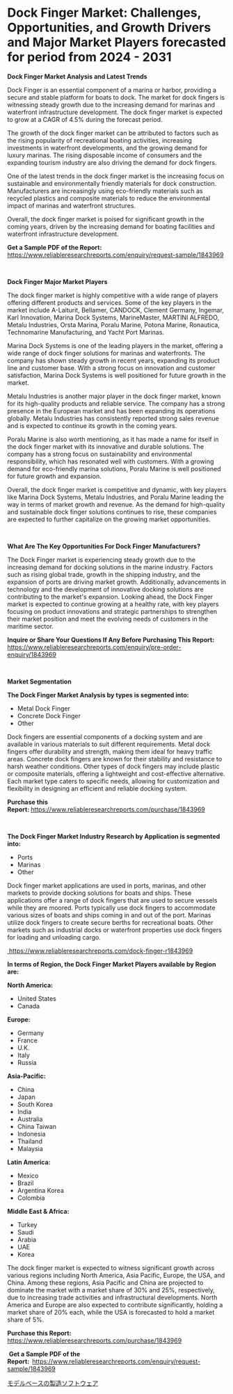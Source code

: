 <p><h1>Dock Finger Market: Challenges, Opportunities, and Growth Drivers and Major Market Players forecasted for period from 2024 - 2031</h1></p><p><strong>Dock Finger Market Analysis and Latest Trends</strong></p>
<p><p>Dock Finger is an essential component of a marina or harbor, providing a secure and stable platform for boats to dock. The market for dock fingers is witnessing steady growth due to the increasing demand for marinas and waterfront infrastructure development. The dock finger market is expected to grow at a CAGR of 4.5% during the forecast period.</p><p>The growth of the dock finger market can be attributed to factors such as the rising popularity of recreational boating activities, increasing investments in waterfront developments, and the growing demand for luxury marinas. The rising disposable income of consumers and the expanding tourism industry are also driving the demand for dock fingers.</p><p>One of the latest trends in the dock finger market is the increasing focus on sustainable and environmentally friendly materials for dock construction. Manufacturers are increasingly using eco-friendly materials such as recycled plastics and composite materials to reduce the environmental impact of marinas and waterfront structures.</p><p>Overall, the dock finger market is poised for significant growth in the coming years, driven by the increasing demand for boating facilities and waterfront infrastructure development.</p></p>
<p><strong>Get a Sample PDF of the Report:&nbsp;</strong> <a href="https://www.reliableresearchreports.com/enquiry/request-sample/1843969">https://www.reliableresearchreports.com/enquiry/request-sample/1843969</a></p>
<p>&nbsp;</p>
<p><strong>Dock Finger Major Market Players</strong></p>
<p><p>The dock finger market is highly competitive with a wide range of players offering different products and services. Some of the key players in the market include A-Laiturit, Bellamer, CANDOCK, Clement Germany, Ingemar, Karl Innovation, Marina Dock Systems, MarineMaster, MARTINI ALFREDO, Metalu Industries, Orsta Marina, Poralu Marine, Potona Marine, Ronautica, Technomarine Manufacturing, and Yacht Port Marinas.</p><p>Marina Dock Systems is one of the leading players in the market, offering a wide range of dock finger solutions for marinas and waterfronts. The company has shown steady growth in recent years, expanding its product line and customer base. With a strong focus on innovation and customer satisfaction, Marina Dock Systems is well positioned for future growth in the market.</p><p>Metalu Industries is another major player in the dock finger market, known for its high-quality products and reliable service. The company has a strong presence in the European market and has been expanding its operations globally. Metalu Industries has consistently reported strong sales revenue and is expected to continue its growth in the coming years.</p><p>Poralu Marine is also worth mentioning, as it has made a name for itself in the dock finger market with its innovative and durable solutions. The company has a strong focus on sustainability and environmental responsibility, which has resonated well with customers. With a growing demand for eco-friendly marina solutions, Poralu Marine is well positioned for future growth and expansion.</p><p>Overall, the dock finger market is competitive and dynamic, with key players like Marina Dock Systems, Metalu Industries, and Poralu Marine leading the way in terms of market growth and revenue. As the demand for high-quality and sustainable dock finger solutions continues to rise, these companies are expected to further capitalize on the growing market opportunities.</p></p>
<p>&nbsp;</p>
<p><strong>What Are The Key Opportunities For Dock Finger Manufacturers?</strong></p>
<p><p>The Dock Finger market is experiencing steady growth due to the increasing demand for docking solutions in the marine industry. Factors such as rising global trade, growth in the shipping industry, and the expansion of ports are driving market growth. Additionally, advancements in technology and the development of innovative docking solutions are contributing to the market's expansion. Looking ahead, the Dock Finger market is expected to continue growing at a healthy rate, with key players focusing on product innovations and strategic partnerships to strengthen their market position and meet the evolving needs of customers in the maritime sector.</p></p>
<p><strong>Inquire or Share Your Questions If Any Before Purchasing This Report:</strong> <a href="https://www.reliableresearchreports.com/enquiry/pre-order-enquiry/1843969">https://www.reliableresearchreports.com/enquiry/pre-order-enquiry/1843969</a></p>
<p>&nbsp;</p>
<p><strong>Market Segmentation</strong></p>
<p><strong>The Dock Finger Market Analysis by types is segmented into:</strong></p>
<p><ul><li>Metal Dock Finger</li><li>Concrete Dock Finger</li><li>Other</li></ul></p>
<p><p>Dock fingers are essential components of a docking system and are available in various materials to suit different requirements. Metal dock fingers offer durability and strength, making them ideal for heavy traffic areas. Concrete dock fingers are known for their stability and resistance to harsh weather conditions. Other types of dock fingers may include plastic or composite materials, offering a lightweight and cost-effective alternative. Each market type caters to specific needs, allowing for customization and flexibility in designing an efficient and reliable docking system.</p></p>
<p><strong>Purchase this Report:&nbsp;</strong><a href="https://www.reliableresearchreports.com/purchase/1843969">https://www.reliableresearchreports.com/purchase/1843969</a></p>
<p>&nbsp;</p>
<p><strong>The Dock Finger Market Industry Research by Application is segmented into:</strong></p>
<p><ul><li>Ports</li><li>Marinas</li><li>Other</li></ul></p>
<p><p>Dock finger market applications are used in ports, marinas, and other markets to provide docking solutions for boats and ships. These applications offer a range of dock fingers that are used to secure vessels while they are moored. Ports typically use dock fingers to accommodate various sizes of boats and ships coming in and out of the port. Marinas utilize dock fingers to create secure berths for recreational boats. Other markets such as industrial docks or waterfront properties use dock fingers for loading and unloading cargo.</p></p>
<p><a href="https://www.reliableresearchreports.com/dock-finger-r1843969">&nbsp;https://www.reliableresearchreports.com/dock-finger-r1843969</a></p>
<p><strong>In terms of Region, the Dock Finger Market Players available by Region are:</strong></p>
<p>
    <p> <strong> North America: </strong>
        <ul>
            <li>United States</li>
            <li>Canada</li>
        </ul>
        </p> 
    <p> <strong> Europe: </strong>
        <ul>
            <li>Germany</li>
            <li>France</li>
            <li>U.K.</li>
            <li>Italy</li>
            <li>Russia</li>
        </ul>
        </p> 
    <p> <strong> Asia-Pacific: </strong>
        <ul>
            <li>China</li>
            <li>Japan</li>
            <li>South Korea</li>
            <li>India</li>
            <li>Australia</li>
            <li>China Taiwan</li>
            <li>Indonesia</li>
            <li>Thailand</li>
            <li>Malaysia</li>
        </ul>
        </p> 
    <p> <strong> Latin America: </strong>
        <ul>
            <li>Mexico</li>
            <li>Brazil</li>
            <li>Argentina Korea</li>
            <li>Colombia</li>
        </ul>
        </p> 
    <p> <strong> Middle East & Africa: </strong>
        <ul>
            <li>Turkey</li>
            <li>Saudi</li>
            <li>Arabia</li>
            <li>UAE</li>
            <li>Korea</li>
        </ul>
    </p>
    </p>
<p><p>The dock finger market is expected to witness significant growth across various regions including North America, Asia Pacific, Europe, the USA, and China. Among these regions, Asia Pacific and China are projected to dominate the market with a market share of 30% and 25%, respectively, due to increasing trade activities and infrastructural developments. North America and Europe are also expected to contribute significantly, holding a market share of 20% each, while the USA is forecasted to hold a market share of 5%.</p></p>
<p><strong>Purchase this Report: </strong><a href="https://www.reliableresearchreports.com/purchase/1843969">https://www.reliableresearchreports.com/purchase/1843969</a></p>
<p>&nbsp;<strong>Get a Sample PDF of the Report:&nbsp;&nbsp;</strong><a href="https://www.reliableresearchreports.com/enquiry/request-sample/1843969">https://www.reliableresearchreports.com/enquiry/request-sample/1843969</a></p>
<p><strong></strong></p>
<p><p><a href="https://github.com/SantosDicki04/Market-Research-Report-List-1/blob/main/748442029678.md">モデルベースの製造ソフトウェア</a></p></p>